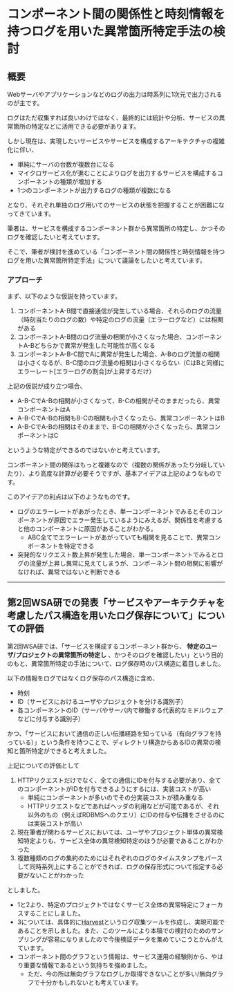 # コンポーネント間の関係性と時刻情報を持つログを用いた異常箇所特定手法の検討

## 概要

Webサーバやアプリケーションなどのログの出力は時系列に1次元で出力されるのが主です。

ログはただ収集すれば良いわけではなく、最終的には統計や分析、サービスの異常箇所の特定などに活用できる必要があります。

しかし現在は、実現したいサービスやサービスを構成するアーキテクチャの複雑化に伴い、

- 単純にサーバの台数が複数台になる
- マイクロサービス化が進むことによりログを出力するサービスを構成するコンポーネントの種類が増加する
- 1つのコンポーネントが出力するログの種類が複数になる

となり、それぞれ単独のログ用いてのサービスの状態を把握することが困難になってきています。

筆者は、サービスを構成するコンポーネント群から異常箇所の特定し、かつそのログを確認したいと考えています。

そこで、筆者が検討を進めている「コンポーネント間の関係性と時刻情報を持つログを用いた異常箇所特定手法」について議論をしたいと考えています。

### アプローチ

まず、以下のような仮説を持っています。

1. コンポーネントA-B間で直接通信が発生している場合、それらのログの流量（時刻当たりのログの数）や特定のログの流量（エラーログなど）には相関がある
2. コンポーネントA-B間のログ流量の相関が小さくなった場合、コンポーネントA-Bどちらかで異常が発生した可能性が高くなる
3. コンポーネントA-B-C間でAに異常が発生した場合、A-Bのログ流量の相関は小さくなるが、B-C間のログ流量の相関は小さくならない（CはBと同様にエラーレート[エラーログの割合]が上昇するだけ）

上記の仮説が成り立つ場合、

- A-B-CでA-Bの相関が小さくなって、B-Cの相関がそのままだったら、異常コンポーネントはA
- A-B-CでA-Bの相関もB-Cの相関も小さくなったら、異常コンポーネントはB
- A-B-CでA-Bの相関はそのままで、B-Cの相関が小さくなったら、異常コンポーネントはC

というような特定ができるのではないかと考えています。

コンポーネント間の関係はもっと複雑なので（複数の関係があったり分岐していたり）、より高度な計算が必要そうですが、基本アイデアは上記のようなものです。

このアイデアの利点は以下のようなものです。

- ログのエラーレートがあがったとき、単一コンポーネントでみるとそのコンポーネントが原因でエラー発生しているようにみえるが、関係性を考慮すると他のコンポーネントに原因があることがわかる。
   - ABC全てでエラーレートがあがっていても相関を見ることで、異常コンポーネントを特定できる
- 突発的なリクエスト数上昇が発生した場合、単一コンポーネントでみるとログの流量が上昇し異常に見えてしまうが、コンポーネント間の相関に影響がなければ、異常ではないと判断できる

---

## 第2回WSA研での発表「サービスやアーキテクチャを考慮したパス構造を用いたログ保存について」についての評価

第2回WSA研では、「サービスを構成するコンポーネント群から、 **特定のユーザ/プロジェクトの異常箇所の特定し** 、かつそのログを確認したい」という目的のもと、異常箇所特定の手法について、ログ保存時のパス構造に着目しました。

以下の情報をログではなくログ保存のパス構造に含め、

- 時刻
- ID（サービスにおけるユーザやプロジェクトを分ける識別子）
- 各コンポーネントのID（サーバやサーバ内で稼働する代表的なミドルウェアなどに付与する識別子）

かつ、「サービスにおいて通信の正しい伝播経路を知っている（有向グラフを持っている）」という条件を持つことで、ディレクトリ構造からあるIDの異常の検知と箇所特定ができると考えました。

上記についての評価として

1. HTTPリクエストだけでなく、全ての通信にIDを付与する必要があり、全てのコンポーネントがIDを付与できるようにするには、実装コストが高い
    - 単純にコンポーネントが多いのでその分実装コストが積み重なる
    - HTTPリクエストなどであればヘッダの利用などが可能であるが、それ以外のもの（例えばRDBMSへのクエリ）にIDの付与や伝播をさせるのには実装コストが高い
2. 現在筆者が関わるサービスにおいては、ユーザやプロジェクト単体の異常検知特定よりも、サービス全体の異常検知特定のほうが必要であることがわかった
3. 複数種類のログの集約のためにはそれぞれのログのタイムスタンプをパースして同時系列上にすることができれば、ログの保存形式について指定する必要がないことがわかった

としました。

- 1と2より、特定のプロジェクトではなくサービス全体の異常特定にフォーカスすることにしました。
- 3については、具体的に[Harvest](https://github.com/k1LoW/harvest)というログ収集ツールを作成し、実現可能であることを示しました。また、このツールにより本稿での検討のためのサンプリングが容易になりましたので今後検証データを集めていこうとかんがえています。
- コンポーネント間のグラフという情報は、サービス運用の経験則から、やはり重要な情報であるという気持ちを強めました。
    - ただ、今の所は無向グラフなログしか取得できないことが多い/無向グラフで十分かもしれないとも考えています。
